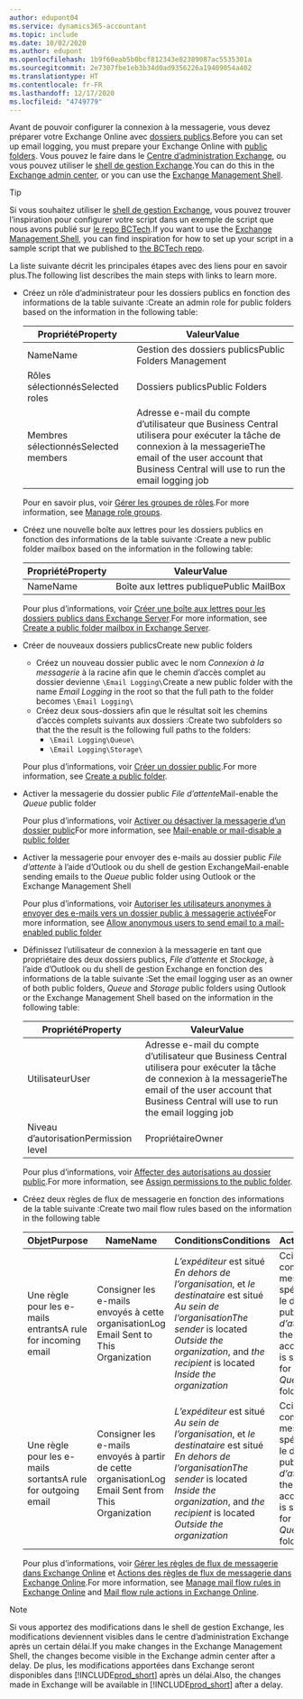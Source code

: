 ```yaml
---
author: edupont04
ms.service: dynamics365-accountant
ms.topic: include
ms.date: 10/02/2020
ms.author: edupont
ms.openlocfilehash: 1b9f60eab5b0bcf812343e82389087ac5535301a
ms.sourcegitcommit: 2e7307fbe1eb3b34d0ad9356226a19409054a402
ms.translationtype: HT
ms.contentlocale: fr-FR
ms.lasthandoff: 12/17/2020
ms.locfileid: "4749779"
---
```

<span data-ttu-id="42631-101">Avant de pouvoir configurer la connexion à la messagerie, vous devez préparer votre Exchange Online avec [dossiers publics](/exchange/collaboration/public-folders/public-folders?view=exchserver-2019&preserve-view=true ).</span><span class="sxs-lookup"><span data-stu-id="42631-101">Before you can set up email logging, you must prepare your Exchange Online with [public folders](/exchange/collaboration/public-folders/public-folders?view=exchserver-2019&preserve-view=true ).</span></span> <span data-ttu-id="42631-102">Vous pouvez le faire dans le [Centre d’administration Exchange](/Exchange/architecture/client-access/exchange-admin-center?view=exchserver-2019&preserve-view=true ), ou vous pouvez utiliser le [shell de gestion Exchange](/powershell/exchange/exchange-management-shell?view=exchange-ps&preserve-view=true ).</span><span class="sxs-lookup"><span data-stu-id="42631-102">You can do this in the [Exchange admin center](/Exchange/architecture/client-access/exchange-admin-center?view=exchserver-2019&preserve-view=true ), or you can use the [Exchange Management Shell](/powershell/exchange/exchange-management-shell?view=exchange-ps&preserve-view=true ).</span></span>  

> [!TIP]
> <span data-ttu-id="42631-103">Si vous souhaitez utiliser le [shell de gestion Exchange](/powershell/exchange/exchange-management-shell?view=exchange-ps&preserve-view=true ), vous pouvez trouver l’inspiration pour configurer votre script dans un exemple de script que nous avons publié sur [le repo BCTech](https://github.com/microsoft/BCTech/tree/master/samples/EmailLogging).</span><span class="sxs-lookup"><span data-stu-id="42631-103">If you want to use the [Exchange Management Shell](/powershell/exchange/exchange-management-shell?view=exchange-ps&preserve-view=true ), you can find inspiration for how to set up your script in a sample script that we published to [the BCTech repo](https://github.com/microsoft/BCTech/tree/master/samples/EmailLogging).</span></span>

<span data-ttu-id="42631-104">La liste suivante décrit les principales étapes avec des liens pour en savoir plus.</span><span class="sxs-lookup"><span data-stu-id="42631-104">The following list describes the main steps with links to learn more.</span></span>  

- <span data-ttu-id="42631-105">Créez un rôle d’administrateur pour les dossiers publics en fonction des informations de la table suivante :</span><span class="sxs-lookup"><span data-stu-id="42631-105">Create an admin role for public folders based on the information in the following table:</span></span>

  |<span data-ttu-id="42631-106">Propriété</span><span class="sxs-lookup"><span data-stu-id="42631-106">Property</span></span>        |<span data-ttu-id="42631-107">Valeur</span><span class="sxs-lookup"><span data-stu-id="42631-107">Value</span></span>                     |
  |----------------|--------------------------|
  |<span data-ttu-id="42631-108">Name</span><span class="sxs-lookup"><span data-stu-id="42631-108">Name</span></span>            |<span data-ttu-id="42631-109">Gestion des dossiers publics</span><span class="sxs-lookup"><span data-stu-id="42631-109">Public Folders Management</span></span> |
  |<span data-ttu-id="42631-110">Rôles sélectionnés</span><span class="sxs-lookup"><span data-stu-id="42631-110">Selected roles</span></span>  |<span data-ttu-id="42631-111">Dossiers publics</span><span class="sxs-lookup"><span data-stu-id="42631-111">Public Folders</span></span>            |
  |<span data-ttu-id="42631-112">Membres sélectionnés</span><span class="sxs-lookup"><span data-stu-id="42631-112">Selected members</span></span>|<span data-ttu-id="42631-113">Adresse e-mail du compte d’utilisateur que Business Central utilisera pour exécuter la tâche de connexion à la messagerie</span><span class="sxs-lookup"><span data-stu-id="42631-113">The email of the user account that Business Central will use to run the email logging job</span></span>|

  <span data-ttu-id="42631-114">Pour en savoir plus, voir [Gérer les groupes de rôles](/exchange/permissions/role-groups?view=exchserver-2019&preserve-view=true).</span><span class="sxs-lookup"><span data-stu-id="42631-114">For more information, see [Manage role groups](/exchange/permissions/role-groups?view=exchserver-2019&preserve-view=true).</span></span>

- <span data-ttu-id="42631-115">Créez une nouvelle boîte aux lettres pour les dossiers publics en fonction des informations de la table suivante :</span><span class="sxs-lookup"><span data-stu-id="42631-115">Create a new public folder mailbox based on the information in the following table:</span></span>

  |<span data-ttu-id="42631-116">Propriété</span><span class="sxs-lookup"><span data-stu-id="42631-116">Property</span></span>        |<span data-ttu-id="42631-117">Valeur</span><span class="sxs-lookup"><span data-stu-id="42631-117">Value</span></span>                     |
  |----------------|--------------------------|
  |<span data-ttu-id="42631-118">Name</span><span class="sxs-lookup"><span data-stu-id="42631-118">Name</span></span>            |<span data-ttu-id="42631-119">Boîte aux lettres publique</span><span class="sxs-lookup"><span data-stu-id="42631-119">Public MailBox</span></span>            |

  <span data-ttu-id="42631-120">Pour plus d’informations, voir [Créer une boîte aux lettres pour les dossiers publics dans Exchange Server](/exchange/collaboration/public-folders/create-public-folder-mailboxes).</span><span class="sxs-lookup"><span data-stu-id="42631-120">For more information, see [Create a public folder mailbox in Exchange Server](/exchange/collaboration/public-folders/create-public-folder-mailboxes).</span></span>  

- <span data-ttu-id="42631-121">Créer de nouveaux dossiers publics</span><span class="sxs-lookup"><span data-stu-id="42631-121">Create new public folders</span></span>

  - <span data-ttu-id="42631-122">Créez un nouveau dossier public avec le nom *Connexion à la messagerie* à la racine afin que le chemin d’accès complet au dossier devienne ```\Email Logging\```</span><span class="sxs-lookup"><span data-stu-id="42631-122">Create a new public folder with the name *Email Logging* in the root so that the full path to the folder becomes ```\Email Logging\```</span></span>
  - <span data-ttu-id="42631-123">Créez deux sous-dossiers afin que le résultat soit les chemins d’accès complets suivants aux dossiers :</span><span class="sxs-lookup"><span data-stu-id="42631-123">Create two subfolders so that the the result is the following full paths to the folders:</span></span>
    - ```\Email Logging\Queue\```
    - ```\Email Logging\Storage\```

  <span data-ttu-id="42631-124">Pour plus d’informations, voir [Créer un dossier public](/exchange/collaboration/public-folders/create-public-folders?view=exchserver-2019&preserve-view=true).</span><span class="sxs-lookup"><span data-stu-id="42631-124">For more information, see [Create a public folder](/exchange/collaboration/public-folders/create-public-folders?view=exchserver-2019&preserve-view=true).</span></span>

- <span data-ttu-id="42631-125">Activer la messagerie du dossier public *File d’attente*</span><span class="sxs-lookup"><span data-stu-id="42631-125">Mail-enable the *Queue* public folder</span></span>

  <span data-ttu-id="42631-126">Pour plus d’informations, voir [Activer ou désactiver la messagerie d’un dossier public](/exchange/collaboration/public-folders/mail-enable-or-disable?view=exchserver-2019&preserve-view=true)</span><span class="sxs-lookup"><span data-stu-id="42631-126">For more information, see [Mail-enable or mail-disable a public folder](/exchange/collaboration/public-folders/mail-enable-or-disable?view=exchserver-2019&preserve-view=true)</span></span>

- <span data-ttu-id="42631-127">Activer la messagerie pour envoyer des e-mails au dossier public *File d’attente* à l’aide d’Outlook ou du shell de gestion Exchange</span><span class="sxs-lookup"><span data-stu-id="42631-127">Mail-enable sending emails to the *Queue* public folder using Outlook or the Exchange Management Shell</span></span>

  <span data-ttu-id="42631-128">Pour plus d’informations, voir [Autoriser les utilisateurs anonymes à envoyer des e-mails vers un dossier public à messagerie activée](/exchange/collaboration/public-folders/mail-enable-or-disable#allow-anonymous-users-to-send-email-to-a-mail-enabled-public-folder?view=exchserver-2019&preserve-view=true)</span><span class="sxs-lookup"><span data-stu-id="42631-128">For more information, see [Allow anonymous users to send email to a mail-enabled public folder](/exchange/collaboration/public-folders/mail-enable-or-disable#allow-anonymous-users-to-send-email-to-a-mail-enabled-public-folder?view=exchserver-2019&preserve-view=true)</span></span>

- <span data-ttu-id="42631-129">Définissez l’utilisateur de connexion à la messagerie en tant que propriétaire des deux dossiers publics, *File d’attente* et *Stockage*, à l’aide d’Outlook ou du shell de gestion Exchange en fonction des informations de la table suivante :</span><span class="sxs-lookup"><span data-stu-id="42631-129">Set the email logging user as an owner of both public folders, *Queue* and *Storage* public folders  using Outlook or the Exchange Management Shell based on the information in the following table:</span></span>

  |<span data-ttu-id="42631-130">Propriété</span><span class="sxs-lookup"><span data-stu-id="42631-130">Property</span></span>        |<span data-ttu-id="42631-131">Valeur</span><span class="sxs-lookup"><span data-stu-id="42631-131">Value</span></span>                     |
  |----------------|--------------------------|
  |<span data-ttu-id="42631-132">Utilisateur</span><span class="sxs-lookup"><span data-stu-id="42631-132">User</span></span>            |<span data-ttu-id="42631-133">Adresse e-mail du compte d’utilisateur que Business Central utilisera pour exécuter la tâche de connexion à la messagerie</span><span class="sxs-lookup"><span data-stu-id="42631-133">The email of the user account that Business Central will use to run the email logging job</span></span>|
  |<span data-ttu-id="42631-134">Niveau d’autorisation</span><span class="sxs-lookup"><span data-stu-id="42631-134">Permission level</span></span>|<span data-ttu-id="42631-135">Propriétaire</span><span class="sxs-lookup"><span data-stu-id="42631-135">Owner</span></span>                     |

  <span data-ttu-id="42631-136">Pour plus d’informations, voir [Affecter des autorisations au dossier public](/exchange/collaboration-exo/public-folders/set-up-public-folders#step-3-assign-permissions-to-the-public-folder).</span><span class="sxs-lookup"><span data-stu-id="42631-136">For more information, see [Assign permissions to the public folder](/exchange/collaboration-exo/public-folders/set-up-public-folders#step-3-assign-permissions-to-the-public-folder).</span></span>

- <span data-ttu-id="42631-137">Créez deux règles de flux de messagerie en fonction des informations de la table suivante :</span><span class="sxs-lookup"><span data-stu-id="42631-137">Create two mail flow rules based on the information in the following table</span></span>

  |<span data-ttu-id="42631-138">Objet</span><span class="sxs-lookup"><span data-stu-id="42631-138">Purpose</span></span>  |<span data-ttu-id="42631-139">Name</span><span class="sxs-lookup"><span data-stu-id="42631-139">Name</span></span> |<span data-ttu-id="42631-140">Conditions</span><span class="sxs-lookup"><span data-stu-id="42631-140">Conditions</span></span>                        |<span data-ttu-id="42631-141">Action</span><span class="sxs-lookup"><span data-stu-id="42631-141">Action</span></span>                                       |
  |---------|-----|----------------------------------|---------------------------------------------|
  |<span data-ttu-id="42631-142">Une règle pour les e-mails entrants</span><span class="sxs-lookup"><span data-stu-id="42631-142">A rule for incoming email</span></span> |<span data-ttu-id="42631-143">Consigner les e-mails envoyés à cette organisation</span><span class="sxs-lookup"><span data-stu-id="42631-143">Log Email Sent to This Organization</span></span>|<span data-ttu-id="42631-144">*L’expéditeur* est situé *En dehors de l’organisation*, et *le destinataire* est situé *Au sein de l’organisation*</span><span class="sxs-lookup"><span data-stu-id="42631-144">*The sender* is located *Outside the organization*, and *the recipient* is located *Inside the organization*</span></span>|<span data-ttu-id="42631-145">Cci le compte de messagerie spécifié pour le dossier public *File d’attente*</span><span class="sxs-lookup"><span data-stu-id="42631-145">BCC the email account that is specified for the *Queue* public folder</span></span>|
  |<span data-ttu-id="42631-146">Une règle pour les e-mails sortants</span><span class="sxs-lookup"><span data-stu-id="42631-146">A rule for outgoing email</span></span> | <span data-ttu-id="42631-147">Consigner les e-mails envoyés à partir de cette organisation</span><span class="sxs-lookup"><span data-stu-id="42631-147">Log Email Sent from This Organization</span></span> |<span data-ttu-id="42631-148">*L’expéditeur* est situé *Au sein de l’organisation*, et *le destinataire* est situé *En dehors de l’organisation*</span><span class="sxs-lookup"><span data-stu-id="42631-148">*The sender* is located *Inside the organization*, and *the recipient* is located *Outside the organization*</span></span>|<span data-ttu-id="42631-149">Cci le compte de messagerie spécifié pour le dossier public *File d’attente*</span><span class="sxs-lookup"><span data-stu-id="42631-149">BCC the email account that is specified for the *Queue* public folder</span></span>|
  
  <span data-ttu-id="42631-150">Pour plus d’informations, voir [Gérer les règles de flux de messagerie dans Exchange Online](/exchange/security-and-compliance/mail-flow-rules/manage-mail-flow-rules) et [Actions des règles de flux de messagerie dans Exchange Online](/exchange/security-and-compliance/mail-flow-rules/mail-flow-rule-actions).</span><span class="sxs-lookup"><span data-stu-id="42631-150">For more information, see [Manage mail flow rules in Exchange Online](/exchange/security-and-compliance/mail-flow-rules/manage-mail-flow-rules) and [Mail flow rule actions in Exchange Online](/exchange/security-and-compliance/mail-flow-rules/mail-flow-rule-actions).</span></span>

> [!NOTE]
> <span data-ttu-id="42631-151">Si vous apportez des modifications dans le shell de gestion Exchange, les modifications deviennent visibles dans le centre d’administration Exchange après un certain délai.</span><span class="sxs-lookup"><span data-stu-id="42631-151">If you make changes in the Exchange Management Shell, the changes become visible in the Exchange admin center after a delay.</span></span> <span data-ttu-id="42631-152">De plus, les modifications apportées dans Exchange seront disponibles dans [!INCLUDE[prod_short](prod_short.md)] après un délai.</span><span class="sxs-lookup"><span data-stu-id="42631-152">Also, the changes made in Exchange will be available in [!INCLUDE[prod_short](prod_short.md)] after a delay.</span></span>
